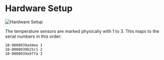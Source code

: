 # Hardware Setup

![Hardware Setup](hw_setup.png)

The temperature sensors are marked physically with 1 to 3.
This maps to the serial numbers in this order:

```
10-0008039ad4ee 1
10-0008039b25c1 2
10-0008039a977a 3
```
